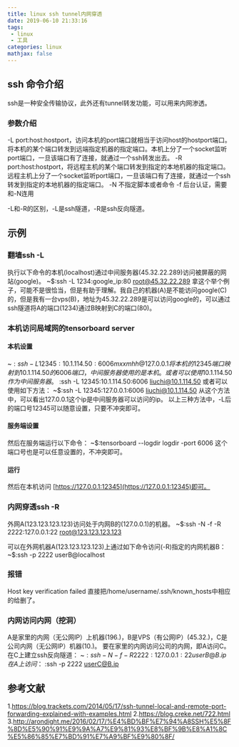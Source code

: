 ```yaml
---
title: linux ssh tunnel内网穿透
date: 2019-06-10 21:33:16
tags:
 - linux
 - 工具
categories: linux
mathjax: false
---
```


## ssh 命令介绍
ssh是一种安全传输协议，此外还有tunnel转发功能，可以用来内网渗透。
### 参数介绍
-L port:host:hostport，访问本机的port端口就相当于访问host的hostport端口。
将本机的某个端口转发到远端指定机器的指定端口。本机上分了一个socket监听port端口，一旦该端口有了连接，就通过一个ssh转发出去。
-R port:host:hostport，将远程主机的某个端口转发到指定的本地机器的指定端口。远程主机上分了一个socket监听port端口，一旦该端口有了连接，就通过一个ssh转发到指定的本地机器的指定端口。
-N 不指定脚本或者命令
-f 后台认证，需要和-N连用

-L和-R的区别，-L是ssh隧道，-R是ssh反向隧道。

## 示例
### 翻墙ssh -L
执行以下命令的本机(localhost)通过中间服务器(45.32.22.289)访问被屏蔽的网站(google)。
~$:ssh -L 1234:google_ip:80 root@45.32.22.289
拿这个举个例子，可能不是很恰当，但是有助于理解。我自己的机器(A)是不能访问google(C)的，但是我有一台vps(B)，地址为45.32.22.289是可以访问google的，可以通过ssh隧道将A的端口(1234)通过B映射到C的端口(80)。

### 本机访问局域网的tensorboard server
#### 本机设置
~$:ssh -L 12345:10.1.114.50:6006 mxxmhh@127.0.0.1
将本机的12345端口映射到10.1.114.50的6006端口，中间服务器使用的是本机。
或者可以使用10.1.114.50作为中间服务器。
~$:ssh -L 12345:10.1.114.50:6006 liuchi@10.1.114.50
或者可以使用如下方法：
~$:ssh -L 12345:127.0.0.1:6006 liuchi@10.1.114.50
从这个方法中，可以看出127.0.0.1这个ip是中间服务器可以访问的ip。
以上三种方法中，-L后的端口号12345可以随意设置，只要不冲突即可。

#### 服务端设置
然后在服务端运行以下命令：
~$:tensorboard --logdir logdir -port 6006
这个端口号也是可以任意设置的，不冲突即可。

#### 运行
然后在本机访问
[https://127.0.0.1:12345](https://127.0.0.1:12345)即可。

### 内网穿透ssh -R
外网A(123.123.123.123)访问处于内网B的(127.0.0.1)的机器。
~$:ssh -N -f -R 2222:127.0.0.1:22 root@123.123.123.123

可以在外网机器A(123.123.123.123)上通过如下命令访问(-R)指定的内网机器B：
~$:ssh -p 2222 userB@localhost
### 报错
Host key verification failed
直接把/home/username/.ssh/known_hosts中相应的给删了。

### 内网访问内网（挖洞）
A是家里的内网（无公网IP）上机器(196.)，B是VPS（有公网IP）(45.32.)，C是公司内网（无公网IP）机器(10.)。
要在家里的内网访问公司的内网，即A访问C。在C上建立ssh反向隧道：
~$:ssh -N -f -R 2222:127.0.0.1:22 userB@B.ip
在A上访问：
~$:ssh -p  2222 userC@B.ip

## 参考文献
1.https://blog.trackets.com/2014/05/17/ssh-tunnel-local-and-remote-port-forwarding-explained-with-examples.html
2.https://blog.creke.net/722.html
3.http://arondight.me/2016/02/17/%E4%BD%BF%E7%94%A8SSH%E5%8F%8D%E5%90%91%E9%9A%A7%E9%81%93%E8%BF%9B%E8%A1%8C%E5%86%85%E7%BD%91%E7%A9%BF%E9%80%8F/
